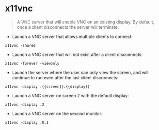 # x11vnc

> A VNC server that will enable VNC on an existing display.
> By default, once a client disconnects the server will terminate.

- Launch a VNC server that allows multiple clients to connect:

`x11vnc -shared`

- Launch a VNC server that will not exist after a client disconnects:

`x11vnc -forever -viewonly`

- Launch the server where the user can only view the screen, and will continue to run even after the last client disconnects:

`x11vnc -display :{{screen}}.{{display}}`

- Launch a VNC server on screen 2 with the default display:

`x11vnc -display :2`

- Launch a VNC server on the second monitor:

`x11vnc -display :0.1`
